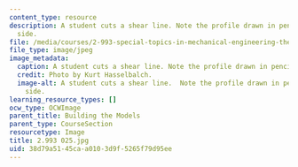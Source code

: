 ```yaml
---
content_type: resource
description: A student cuts a shear line. Note the profile drawn in pencil on the
  side.
file: /media/courses/2-993-special-topics-in-mechanical-engineering-the-art-and-science-of-boat-design-january-iap-2007/38d79a5145caa0103d9f5265f79d95ee_2993025.jpg
file_type: image/jpeg
image_metadata:
  caption: A student cuts a shear line. Note the profile drawn in pencil on the side.
  credit: Photo by Kurt Hasselbalch.
  image-alt: A student cuts a shear line.  Note the profile drawn in pencil on the
    side.
learning_resource_types: []
ocw_type: OCWImage
parent_title: Building the Models
parent_type: CourseSection
resourcetype: Image
title: 2.993 025.jpg
uid: 38d79a51-45ca-a010-3d9f-5265f79d95ee
---
```

